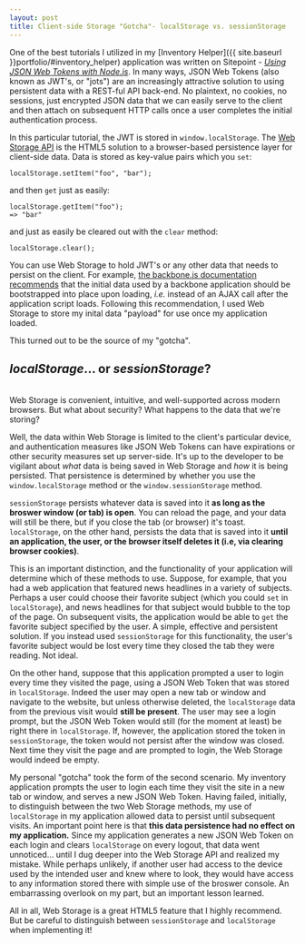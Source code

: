 ```yaml
---
layout: post
title: Client-side Storage "Gotcha"- localStorage vs. sessionStorage
---
```


One of the best tutorials I utilized in my [Inventory Helper]({{ site.baseurl }}portfolio/#inventory_helper)
application was written on Sitepoint - _[Using JSON Web Tokens with Node.js](http://www.sitepoint.com/using-json-web-tokens-node-js/)_.
In many ways, JSON Web Tokens (also known as JWT's, or "jots") are an increasingly attractive solution
to using persistent data with a REST-ful API back-end.  No plaintext, no cookies, no sessions,
just encrypted JSON data that we can easily serve to the client and then attach on subsequent 
HTTP calls once a user completes the initial authentication process.

In this particular tutorial, the JWT is stored in `window.localStorage`.  The 
[Web Storage API](https://developer.mozilla.org/en-US/docs/Web/API/Web_Storage_API) is 
the HTML5 solution to a browser-based persistence layer for client-side data.  Data is stored
as key-value pairs which you `set`: 

    localStorage.setItem("foo", "bar");
    
and then `get` just as easily:

    localStorage.getItem("foo"); 
    => "bar"

and just as easily be cleared out with the `clear` method:

    localStorage.clear();
    
You can use Web Storage to hold JWT's or any other data that needs to persist on the client.
For example, [the backbone.js documentation recommends](http://backbonejs.org/#FAQ-bootstrap)
that the initial data used by a backbone application should be bootstrapped into place upon loading,
_i.e._ instead of an AJAX call after the application script loads. Following this recommendation,
I used Web Storage to store my inital data "payload" for use once my application loaded.

This turned out to be the source of my "gotcha".

## _localStorage_... or _sessionStorage_?

<br />
Web Storage is convenient, intuitive, and well-supported across modern browsers. 
But what about security?  What happens to the data that we're storing? 

Well, the data within Web Storage is limited to the client's particular device, and authentication measures like JSON Web Tokens can have expirations
or other security measures set up server-side.  It's up to the developer to be
vigilant about _what_ data is being saved in Web Storage and _how_ it is being persisted. That persistence is
determined by whether you use the `window.localStorage` method or the
`window.sessionStorage` method.  

`sessionStorage` persists whatever data is saved into it
__as long as the broswer window (or tab) is open__. You can reload the page, and your data
will still be there, but if you close the tab (or browser) it's toast. `localStorage`, on the 
other hand, persists the data that is saved into it __until an application, the user, or the browser
itself deletes it (i.e, via clearing browser cookies)__. 

This is an important distinction, and the functionality of your application will determine which
of these methods to use.  Suppose, for example, that you had a web application that featured news headlines in a 
variety of subjects. Perhaps a user could choose their favorite subject (which you could `set` in 
`localStorage`), and news headlines for that subject would bubble to the top of the page.
On subsequent visits, the application would be able to `get` the favorite subject 
specified by the user.  A simple, effective and persistent solution.  If you instead used
`sessionStorage` for this functionality, the user's favorite subject
would be lost every time they closed the tab they were reading.  Not ideal.

On the other hand, suppose that this application prompted a user to login every time
they visited the page, using a JSON Web Token that was stored in `localStorage`.  Indeed
the user may open a new tab or window and navigate to the website, but unless otherwise
deleted, the `localStorage` data from the previous visit would __still be present__.  The user
may see a login prompt, but the JSON Web Token would still (for the moment at least) be
right there in `localStorage`. If, however, the application stored the token in `sessionStorage`,
the token would not persist after the window was closed.  Next time they visit the page and
are prompted to login, the Web Storage would indeed be empty.

My personal "gotcha" took the form of the second scenario.  My inventory application
prompts the user to login each time they visit the site in a new tab or window,
and serves a new JSON Web Token.  Having failed, initially, to 
distinguish between the two Web Storage methods, my use of `localStorage` in my application
allowed data to persist until subsequent visits.  An important point here is that 
__this data persistence had no effect on my application.__ Since my application generates
a new JSON Web Token on each login and clears `localStorage` on every logout, that data went
unnoticed... until I dug deeper into the Web Storage API and realized my mistake.
While perhaps unlikely, if another user had access to the device used by the intended
user and knew where to look, they would have access to any information stored there with
simple use of the broswer console. An embarrassing overlook on my part, but an important
lesson learned.

All in all, Web Storage is a great HTML5 feature that I highly recommend.  But be careful
to distinguish between `sessionStorage` and `localStorage` when implementing it!